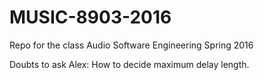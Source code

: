# MUSIC-8903-2016
Repo for the class Audio Software Engineering Spring 2016

Doubts to ask Alex:
How to decide maximum delay length.
